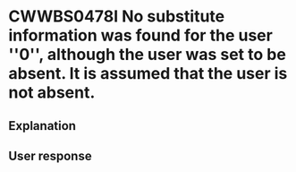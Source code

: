 # CWWBS0478I No substitute information was found for the user ''0'', although the user was set to be absent. It is assumed that the user is not absent.

## Explanation

## User response